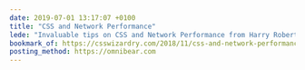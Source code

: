 ```yaml
---
date: 2019-07-01 13:17:07 +0100
title: "CSS and Network Performance"
lede: "Invaluable tips on CSS and Network Performance from Harry Roberts"
bookmark_of: https://csswizardry.com/2018/11/css-and-network-performance/
posting_method: https://omnibear.com
---
```


